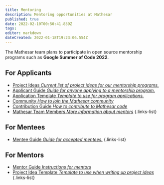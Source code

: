 ```yaml
---
title: Mentoring
description: Mentoring opportunities at Mathesar
published: true
date: 2022-02-10T00:50:41.839Z
tags: 
editor: markdown
dateCreated: 2022-01-18T19:23:06.554Z
---
```


The Mathesar team plans to participate in open source mentorship programs such as **Google Summer of Code 2022**. 

## For Applicants
- [Project Ideas *Current list of project ideas for our mentorship programs.*](/community/mentoring/project-ideas)
- [Applicant Guide *Guide for anyone applying to a mentorship program.*](/en/community/mentoring/applicant-guide)
- [Application Template *Template to use for program applications.*](/en/community/mentoring/application-template)
- [Community *How to join the Mathesar community*](/en/community)
- [Contribution Guide *How to contribute to Mathesar code*](/en/community/contributing)
- [Mathesar Team Members *More information about mentors*](/en/team/members)
{.links-list}

## For Mentees
- [Mentee Guide *Guide for accepted mentees.*](/en/community/mentoring/mentee-guide)
{.links-list}

## For Mentors
- [Mentor Guide *Instructions for mentors*](/en/community/mentoring/mentor-guide)
- [Project Idea Template *Template to use when writing up project ideas*](/en/community/mentoring/project-idea-template)
{.links-list}